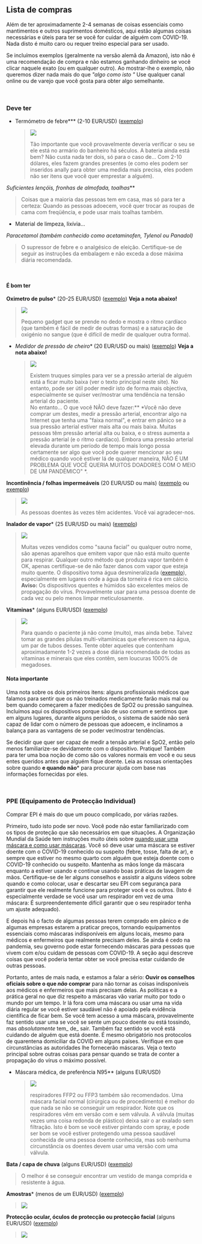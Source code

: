## Lista de compras

Além de ter aproximadamente 2-4 semanas de coisas essenciais como mantimentos e outros suprimentos domésticos, aqui estão algumas coisas necessárias e úteis para ter se você for cuidar de alguém com COVID-19. Nada disto é muito caro ou requer treino especial para ser usado. 

Se incluímos exemplos (geralmente na versão alemã da Amazon), isto não é uma recomendação de compra e não estamos ganhando dinheiro se você clicar naquele exato (ou em qualquer outro). Ao mostrar-lhe o exemplo, não queremos dizer nada mais do que *"algo como isto "* Use qualquer canal online ou de varejo que você gosta para obter algo semelhante. 

&nbsp;

### Deve ter

* Termómetro de febre*** (2-10 EUR/USD) ([exemplo](https://www.amazon.de/gp/product/B001NYHXYS))

   > ![](/imagens/thermometer.png)
   >
   > Tão importante que você provavelmente deveria verificar o seu se ele está no armário do banheiro há séculos. A bateria ainda está bem? Não custa nada ter dois, só para o caso de... Com 2-10 dólares, eles fazem grandes presentes (e como eles podem ser inseridos anally para obter uma medida mais precisa, eles podem não ser itens que você quer emprestar a alguém).

*Suficientes lençóis, fronhas de almofada, toalhas***
   
   > Coisas que a maioria das pessoas tem em casa, mas só para ter a certeza: Quando as pessoas adoecem, você quer trocar as roupas de cama com freqüência, e pode usar mais toalhas também.
   
* Material de limpeza, lixívia...

*Paracetamol (também conhecido como acetaminofen, Tylenol ou Panadol)*

  > O supressor de febre e o analgésico de eleição. Certifique-se de seguir as instruções da embalagem e não exceda a dose máxima diária recomendada.

&nbsp;

#### É bom ter

**Oximetro de pulso*** (20-25 EUR/USD) ([exemplo](https://www.amazon.de/gp/product/B07P3ZS6L3))  **Veja a nota abaixo!**
   > ![](/imagens/pulse-oxi.png)
   >
   > Pequeno gadget que se prende no dedo e mostra o ritmo cardíaco (que também é fácil de medir de outras formas) e a saturação de oxigénio no sangue (que é difícil de medir de qualquer outra forma).

* *Medidor de pressão de cheiro** (20 EUR/USD ou mais) ([exemplo](https://www.amazon.de/gp/product/B07KY867ZH))  **Veja a nota abaixo!**
   > ![](/assets/images/blood-pressure.png)
   >
   > Existem truques simples para ver se a pressão arterial de alguém está a ficar muito baixa (ver o texto principal neste site). No entanto, pode ser útil poder medir isto de forma mais objectiva, especialmente se quiser ver/mostrar uma tendência na tensão arterial do paciente.<br>
   > No entanto... O que você NÃO deve fazer:** *Você não deve comprar um destes, medir a pressão arterial, encontrar algo na Internet que tenha uma "faixa normal", e entrar em pânico se a sua pressão arterial estiver mais alta ou mais baixa. Muitas pessoas têm pressão arterial alta ou baixa, e o stress aumenta a pressão arterial (e o ritmo cardíaco). Embora uma pressão arterial elevada durante um período de tempo mais longo possa certamente ser algo que você pode querer mencionar ao seu médico quando você estiver lá de qualquer maneira, NÃO É UM PROBLEMA QUE VOCÊ QUERIA MUITOS DOADORES COM O MEIO DE UM PANDÉMICO" *.
   
**Incontinência / folhas impermeáveis** (20 EUR/USD ou mais) ([exemplo](https://www.amazon.de/Comfortcare-Inkontinenz-Bettw%C3%A4sche-waschbar-Blau/dp/B07W7CCQVG) ou [exemplo](https://www.amazon.de/Co-operative-Independent-Living-Bettdeckenbezug-wasserabweisend/dp/B00BJMA8X2))
   > ![](/assets/images/sheet.png)
   >
   > As pessoas doentes às vezes têm acidentes. Você vai agradecer-nos.

**Inalador de vapor*** (25 EUR/USD ou mais) ([exemplo](https://www.amazon.de/gp/product/B07SNQH6CZ))
   > ![](/assets/images/steam.png)
   >
   > Muitas vezes vendidos como "sauna facial" ou qualquer outro nome, são apenas aparelhos que emitem vapor que não está muito quente para respirar. Qualquer outro método que produza vapor também é OK, apenas certifique-se de não fazer danos com vapor que esteja muito quente. O dispositivo toma água desmineralizada ([exemplo](https://www.amazon.de/gp/product/B07J5Y95MQ)), especialmente em lugares onde a água da torneira é rica em cálcio. 
   > **Aviso:** Os dispositivos quentes e húmidos são excelentes meios de propagação do vírus. Provavelmente usar para uma pessoa doente de cada vez ou pelo menos limpar meticulosamente.

**Vitaminas*** (alguns EUR/USD) ([exemplo](https://www.amazon.de/dp/B07S63PCZK))
   > ![](/assets/images/multi-vitamin.png)
   >
   > Para quando o paciente já não come (muito), mas ainda bebe. Talvez tomar as grandes pílulas multi-vitamínicas que efervescem na água, um par de tubos desses. Tente obter aqueles que contenham aproximadamente 1-2 vezes a dose diária recomendada de todas as vitaminas e minerais que eles contêm, sem loucuras 1000% de megadoses.

#### Nota importante

Uma nota sobre os dois primeiros itens: alguns profissionais médicos que falamos para sentir que os não treinados medicamente farão mais mal ou bem quando começarem a fazer medições de SpO2 ou pressão sanguínea. Incluímos aqui os dispositivos porque são de uso comum e sentimos que em alguns lugares, durante alguns períodos, o sistema de saúde não será capaz de lidar com o número de pessoas que adoecem, e inclinamos a balança para as vantagens de se poder ver/mostrar tendências.

Se decidir que quer ser capaz de medir a tensão arterial e SpO2, então pelo menos familiarize-se devidamente com o dispositivo. Pratique! Também para ter uma boa noção de como são os valores normais em você e ou seus entes queridos antes que alguém fique doente. Leia as nossas orientações sobre quando **e quando não*** para procurar ajuda com base nas informações fornecidas por eles.

&nbsp;

### PPE (Equipamento de Protecção Individual)

Comprar EPI é mais do que um pouco complicado, por várias razões.

Primeiro, tudo isto pode ser novo. Você pode não estar familiarizado com os tipos de proteção que são necessários em que situações. A Organização Mundial da Saúde tem instruções muito úteis sobre [quando usar uma máscara e como usar máscaras](https://www.who.int/emergencies/diseases/novel-coronavirus-2019/advice-for-public/when-and-how-to-use-masks). Você só deve usar uma máscara se estiver doente com o COVID-19 conhecido ou suspeito (febre, tosse, falta de ar), e sempre que estiver no mesmo quarto com alguém que esteja doente com o COVID-19 conhecido ou suspeito. Mantenha as mãos longe da máscara enquanto a estiver usando e continue usando boas práticas de lavagem de mãos. Certifique-se de ler alguns conselhos e assistir a alguns vídeos sobre quando e como colocar, usar e descartar seu EPI com segurança para garantir que ele realmente funcione para proteger você e os outros. (Isto é especialmente verdade se você usar um respirador em vez de uma máscara: É surpreendentemente difícil garantir que o seu respirador tenha um ajuste adequado).

E depois há o facto de algumas pessoas terem comprado em pânico e de algumas empresas estarem a praticar preços, tornando equipamentos essenciais como máscaras indisponíveis em alguns locais, mesmo para médicos e enfermeiros que realmente precisam deles. Se ainda é cedo na pandemia, seu governo pode estar fornecendo máscaras para pessoas que vivem com e/ou cuidam de pessoas com COVID-19. A seção aqui descreve coisas que você poderia tentar obter se você precisa estar cuidando de outras pessoas. 

Portanto, antes de mais nada, e estamos a falar a sério: **Ouvir os conselhos oficiais sobre o que *não* comprar** para não tornar as coisas indisponíveis aos médicos e enfermeiros que mais precisam delas. As políticas e a prática geral no que diz respeito a máscaras vão variar muito por todo o mundo por um tempo. Ir lá fora com uma máscara ou usar uma na vida diária regular se você estiver saudável não é apoiado pela evidência científica de ficar bem. Se você tem acesso a uma máscara, provavelmente faz sentido usar uma se você se sente um pouco doente ou está tossindo, mas _absolutamente_ tem_ de_ sair. Também faz sentido se você está cuidando de alguém que está doente. É mesmo obrigatório nos protocolos de quarentena domiciliar da COVID em alguns países. Verifique em que circunstâncias as autoridades lhe fornecerão máscaras. Veja o texto principal sobre outras coisas para pensar quando se trata de conter a propagação do vírus o máximo possível.

* Máscara médica, de preferência N95** (alguns EUR/USD)
   > ![](/imagens/máscara.png)
   >
   > respiradores FFP2 ou FFP3 também são recomendados. Uma máscara facial normal (cirúrgica ou de procedimento) é melhor do que nada se não se conseguir um respirador. Note que os respiradores vêm em versão com e sem válvula. A válvula (muitas vezes uma coisa redonda de plástico) deixa sair o ar exalado sem filtração. Isto é bom se você estiver pintando com spray, e pode ser bom se você estiver protegendo uma pessoa saudável conhecida de uma pessoa doente conhecida, mas sob nenhuma circunstância os doentes devem usar uma versão com uma válvula. 

**Bata / capa de chuva** (alguns EUR/USD) ([exemplo](https://www.amazon.de/dp/B07DFDFFRX))

   > O melhor é se conseguir encontrar um vestido de manga comprida e resistente à água. 

**Amostras*** (menos de um EUR/USD) ([exemplo](https://www.amazon.de/dp/B01LWJ80C7))
   > ![](/assets/images/gloves.png)

**Protecção ocular, óculos de protecção ou protecção facial** (alguns EUR/USD) ([exemplo](https://www.amazon.de/dp/B002THV25Y))
   > ![](/assets/images/glasses.png)
